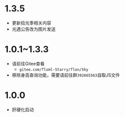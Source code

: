 # 1.3.5
* 更新拾光季相关内容
* 光遇公告改为图片发送

# 1.0.1~1.3.3
* 请前往Gitee查看
  * `gitee.com/Tloml-Starry/Tlon/Sky`
* 移除身高查询功能，需要请前往群`392665563`自取JS文件

# 1.0.0
* 肝硬化启动

